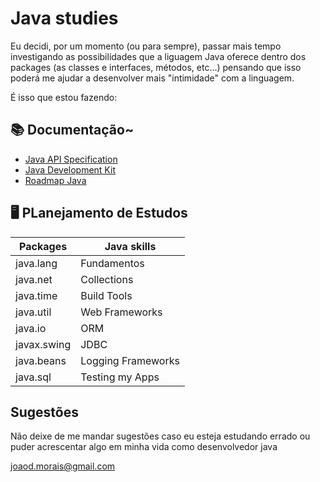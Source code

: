 # Java studies

Eu decidi, por um momento (ou para sempre), passar mais tempo investigando as possibilidades que a liguagem Java oferece dentro dos packages (as classes e interfaces, métodos, etc...) pensando que isso poderá me ajudar a desenvolver mais "intimidade" com a linguagem.

É isso que estou fazendo:




## 📚 Documentação~
- [Java API Specification](https://docs.oracle.com/javase/8/docs/api/overview-summary.html)
- [Java Development Kit](https://docs.oracle.com/en/java/javase/22/docs/api/index.html)
- [Roadmap Java](https://roadmap.sh/java)



## 🖥 PLanejamento de Estudos
| Packages     | Java skills      |
| -------------| -----------------|
| java.lang    | Fundamentos      |
| java.net     | Collections      |
| java.time    |Build Tools       |
| java.util    |  Web Frameworks  |
| java.io      |     ORM          |
| javax.swing  |     JDBC         |
| java.beans   |Logging Frameworks|
| java.sql     |Testing my Apps   |


## Sugestões
Não deixe de me mandar sugestões caso eu esteja estudando errado ou puder acrescentar algo em minha vida como desenvolvedor java

joaod.morais@gmail.com 
